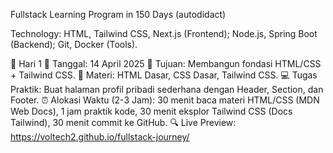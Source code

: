 Fullstack Learning Program in 150 Days (autodidact)

Technology: HTML, Tailwind CSS, Next.js (Frontend); Node.js, Spring Boot (Backend); Git, Docker (Tools).

🚀 Hari 1
📅 Tanggal: 14 April 2025
🎯 Tujuan: Membangun fondasi HTML/CSS + Tailwind CSS.
📌 Materi: HTML Dasar, CSS Dasar, Tailwind CSS.
💻 Tugas Praktik: Buat halaman profil pribadi sederhana dengan Header, Section, dan Footer.
⏰ Alokasi Waktu (2-3 Jam): 30 menit baca materi HTML/CSS (MDN Web Docs), 1 jam praktik kode, 30 menit eksplor Tailwind CSS (Docs Tailwind), 30 menit commit ke GitHub.
🔍 Live Preview: https://voltech2.github.io/fullstack-journey/
